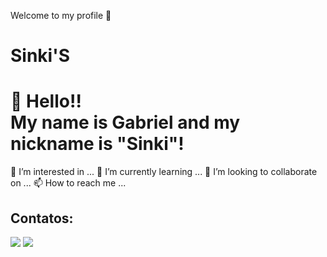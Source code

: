 Welcome to my profile 🤟
# **Sinki'S**
# 👋 Hello!! <br> My name is Gabriel and my nickname is "Sinki"!


👀 I’m interested in ...
🌱 I’m currently learning ...
💞️ I’m looking to collaborate on ...
📫 How to reach me ...

## Contatos:

<div>
<a href = "mailto:bar120bosa@gmail.com"><img loading="lazy" src="https://img.shields.io/badge/Gmail-D14836?style=for-the-badge&logo=gmail&logoColor=white" target="_blank"></a>
<a href="https://www.linkedin.com/in/gabriel-guilherme-70101b246" target="_blank"><img loading="lazy" src="https://img.shields.io/badge/-LinkedIn-%230077B5?style=for-the-badge&logo=linkedin&logoColor=white" target="_blank"></a>   
</div>

<!---
--->
